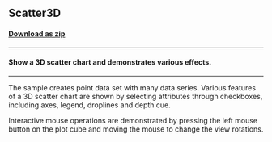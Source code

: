 ## Scatter3D
#### [Download as zip](https://minhaskamal.github.io/DownGit/#/home?url=https://github.com/GrapeCity/ComponentOne-WinForms-Samples/tree/master/NetFramework\Charts\VB\Scatter3D)
____
#### Show a 3D scatter chart and demonstrates various effects.
____
The sample creates point data set with many data series.  Various features of a 3D scatter chart are shown by selecting attributes through checkboxes, including axes, legend, droplines and depth cue. 

Interactive mouse operations are demonstrated by pressing the left mouse button on the plot cube and moving the mouse to change the view rotations. 